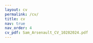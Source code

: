 ```yaml
---
layout: cv
permalink: /cv/
title: cv
nav: true
nav_order: 4
cv_pdf: Sam_Arsenault_CV_10282024.pdf
---
```

